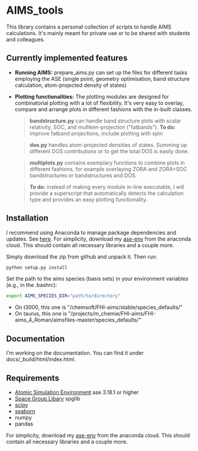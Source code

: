 # AIMS_tools
This library contains a personal collection of scripts to handle AIMS calculations. It's mainly meant for private use or to be shared with students and colleagues.

## Currently implemented features
- **Running AIMS:** prepare_aims.py can set up the files for different tasks employing the ASE (single point, geometry optimisation, band structure calculation, atom-projected density of states)
- **Plotting functionalities:**
The plotting modules are designed for combinatorial plotting with a lot of flexibility. It's very easy to overlay, compare and arrange plots in different fashions with the in-built classes.
    > **bandstructure.py** can handle band structure plots with scalar relativity, SOC, and mulliken-projection ("fatbands"). **To do:** improve fatband projections, include plotting with spin

    > **dos.py** handles atom-projected densities of states. Summing up different DOS contributions or to get the total DOS is easily done.

    > **multiplots.py** contains exemplary functions to combine plots in different fashions, for example overlaying ZORA and ZORA+SOC bandstructures or bandstructures and DOS.

    > **To do:** instead of making every module in-line executable, I will provide a superscript that automatically detects the calculation type and provides an easy plotting functionality.

## Installation
I recommend using Anaconda to manage package dependencies and updates. See [here](https://docs.conda.io/projects/conda/en/latest/user-guide/getting-started.html).
For simplicity, download my [ase-env](https://anaconda.org/romankempt/ase-env/files) from the anaconda cloud. This should contain all necessary libraries and a couple more.

Simply download the zip from github and unpack it.
Then run:

```bash
python setup.py install
```

Set the path to the aims species (basis sets) in your environment variables (e.g., in the .bashrc):

```bash
export AIMS_SPECIES_DIR="path/to/directory"
```

- On t3000, this one is "/chemsoft/FHI-aims/stable/species_defaults/"
- On taurus, this one is "/projects/m_chemie/FHI-aims/FHI-aims_4_Roman/aimsfiles-master/species_defaults/"


## Documentation
I'm working on the documentation. You can find it under docs/_build/html/index.html.


## Requirements
- [Atomic Simulation Environment](https://wiki.fysik.dtu.dk/ase/) ase 3.18.1 or higher
- [Space Group Libary](https://atztogo.github.io/spglib/python-spglib.html) spglib
- [scipy](https://www.scipy.org/)
- [seaborn](https://seaborn.pydata.org/)
- numpy
- pandas

For simplicity, download my [ase-env](https://anaconda.org/romankempt/ase-env/files) from the anaconda cloud. This should contain all necessary libraries and a couple more.